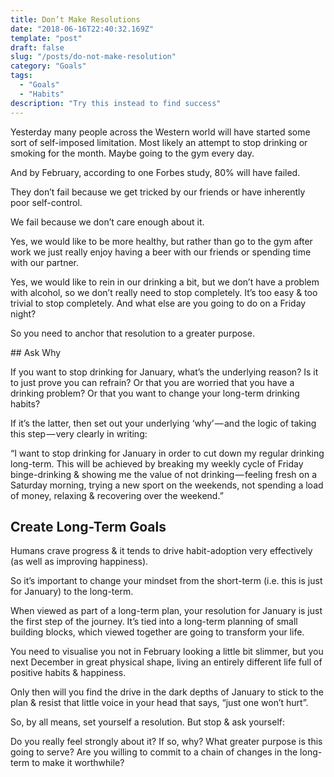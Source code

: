 ```yaml
---
title: Don’t Make Resolutions
date: "2018-06-16T22:40:32.169Z"
template: "post"
draft: false
slug: "/posts/do-not-make-resolution"
category: "Goals"
tags:
  - "Goals"
  - "Habits"
description: "Try this instead to find success"
---
```


Yesterday many people across the Western world will have started some sort of self-imposed limitation. Most likely an attempt to stop drinking or smoking for the month. Maybe going to the gym every day.

And by February, according to one Forbes study, 80% will have failed.

They don’t fail because we get tricked by our friends or have inherently poor self-control.

We fail because we don’t care enough about it.

Yes, we would like to be more healthy, but rather than go to the gym after work we just really enjoy having a beer with our friends or spending time with our partner.

Yes, we would like to rein in our drinking a bit, but we don’t have a problem with alcohol, so we don’t really need to stop completely. It’s too easy & too trivial to stop completely. And what else are you going to do on a Friday night?

So you need to anchor that resolution to a greater purpose.


## Ask Why

If you want to stop drinking for January, what’s the underlying reason? Is it to just prove you can refrain? Or that you are worried that you have a drinking problem? Or that you want to change your long-term drinking habits?

If it’s the latter, then set out your underlying ‘why’ — and the logic of taking this step — very clearly in writing:

“I want to stop drinking for January in order to cut down my regular drinking long-term. This will be achieved by breaking my weekly cycle of Friday binge-drinking & showing me the value of not drinking — feeling fresh on a Saturday morning, trying a new sport on the weekends, not spending a load of money, relaxing & recovering over the weekend.”

## Create Long-Term Goals

Humans crave progress & it tends to drive habit-adoption very effectively (as well as improving happiness).

So it’s important to change your mindset from the short-term (i.e. this is just for January) to the long-term.

When viewed as part of a long-term plan, your resolution for January is just the first step of the journey. It’s tied into a long-term planning of small building blocks, which viewed together are going to transform your life.

You need to visualise you not in February looking a little bit slimmer, but you next December in great physical shape, living an entirely different life full of positive habits & happiness.

Only then will you find the drive in the dark depths of January to stick to the plan & resist that little voice in your head that says, “just one won’t hurt”.

So, by all means, set yourself a resolution. But stop & ask yourself:

Do you really feel strongly about it? If so, why? What greater purpose is this going to serve? Are you willing to commit to a chain of changes in the long-term to make it worthwhile?
